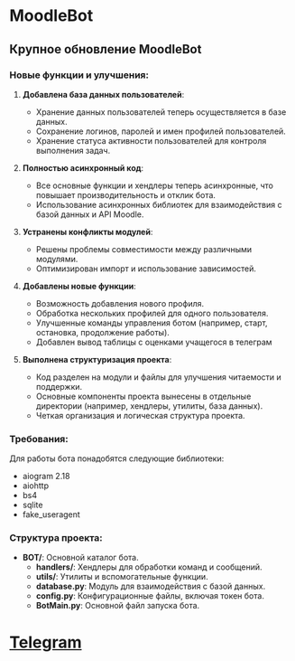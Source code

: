 # MoodleBot

## Крупное обновление MoodleBot

### Новые функции и улучшения:

1. **Добавлена база данных пользователей**:
   - Хранение данных пользователей теперь осуществляется в базе данных.
   - Сохранение логинов, паролей и имен профилей пользователей.
   - Хранение статуса активности пользователей для контроля выполнения задач.

2. **Полностью асинхронный код**:
   - Все основные функции и хендлеры теперь асинхронные, что повышает производительность и отклик бота.
   - Использование асинхронных библиотек для взаимодействия с базой данных и API Moodle.

3. **Устранены конфликты модулей**:
   - Решены проблемы совместимости между различными модулями.
   - Оптимизирован импорт и использование зависимостей.

4. **Добавлены новые функции**:
   - Возможность добавления нового профиля.
   - Обработка нескольких профилей для одного пользователя.
   - Улучшенные команды управления ботом (например, старт, остановка, продолжение работы).
   - Добавлен вывод таблицы с оценками учащегося в телеграм

5. **Выполнена структуризация проекта**:
   - Код разделен на модули и файлы для улучшения читаемости и поддержки.
   - Основные компоненты проекта вынесены в отдельные директории (например, хендлеры, утилиты, база данных).
   - Четкая организация и логическая структура проекта.

### Требования:

Для работы бота понадобятся следующие библиотеки:
- aiogram 2.18
- aiohttp
- bs4
- sqlite
- fake_useragent

### Структура проекта:

- **BOT/**: Основной каталог бота.
  - **handlers/**: Хендлеры для обработки команд и сообщений.
  - **utils/**: Утилиты и вспомогательные функции.
  - **database.py**: Модуль для взаимодействия с базой данных.
  - **config.py**: Конфигурационные файлы, включая токен бота.
  - **BotMain.py**: Основной файл запуска бота.





# [Telegram](https://t.me/+sQ8W9AEOarBkZWYy)


